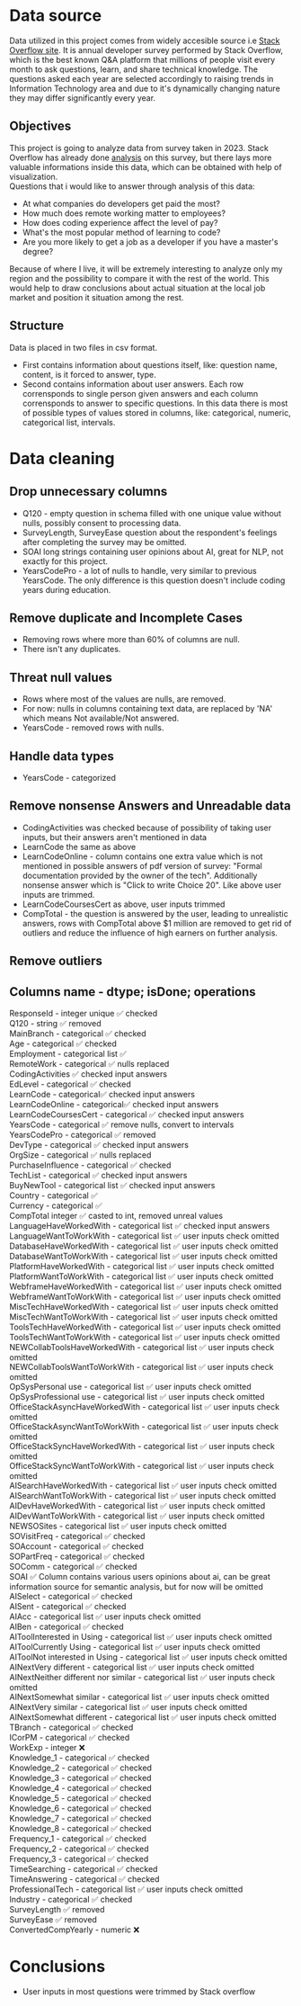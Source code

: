 # Data source
Data utilized in this project comes from widely accesible source i.e [Stack Overflow site](https://insights.stackoverflow.com/survey/). It is annual developer survey performed by Stack Overflow, which is the best known Q&A platform that millions of people visit every month to ask questions, learn, and share technical knowledge. The questions asked each year are selected accordingly to raising trends in Information Technology area and due to it's dynamically changing nature they may differ significantly every year.
## Objectives
This project is going to analyze data from survey taken in 2023. Stack Overflow has already done [analysis](https://survey.stackoverflow.co/2023/) on this survey, but there lays more valuable informations inside this data, which can be obtained with help of visualization.
\
Questions that i would like to answer through analysis of this data:
- At what companies do developers get paid the most?
- How much does remote working matter to employees?
- How does coding experience affect the level of pay?
- What's the most popular method of learning to code?
- Are you more likely to get a job as a developer if you have a master's degree?

Because of where I live, it will be extremely interesting to analyze only my region and the possibility to compare it with the rest of the world. This would help to draw conclusions about actual situation at the local job market and position it situation among the rest.

## Structure
Data is placed in two files in csv format. 
- First contains information about questions itself, like: question name, content, is it forced to answer, type.
- Second contains information about user answers. Each row corrensponds to single person given answers and each column corrensponds to answer to specific questions. In this data there is most of possible types of values stored in columns, like: categorical, numeric, categorical list, intervals.

# Data cleaning

## Drop unnecessary columns
- Q120 - empty question in schema filled with one unique value without nulls, possibly consent to processing data.
- SurveyLength, SurveyEase question about the respondent's feelings after completing the survey may be omitted.
- SOAI long strings containing user opinions about AI, great for NLP, not exactly for this project.
- YearsCodePro - a lot of nulls to handle, very similar to previous YearsCode. The only difference is this question doesn't include coding years during education.
## Remove duplicate and Incomplete Cases
- Removing rows where more than 60% of columns are null.
- There isn't any duplicates.
## Threat null values
- Rows where most of the values are nulls, are removed.
- For now: nulls in columns containing text data, are replaced by 'NA' which means Not available/Not answered.
- YearsCode - removed rows with nulls.
## Handle data types
- YearsCode - categorized
## Remove nonsense Answers and Unreadable data
- CodingActivities was checked because of possibility of taking user inputs, but their answers aren't mentioned in data
- LearnCode the same as above
- LearnCodeOnline - column contains one extra value which is not mentioned in possible answers of pdf version of survey: "Formal documentation provided by the owner of the tech". Additionally nonsense answer which is "Click to write Choice 20". Like above user inputs are trimmed.
- LearnCodeCoursesCert as above, user inputs trimmed
- CompTotal - the question is answered by the user, leading to unrealistic answers, rows with CompTotal above $1 million are removed to get rid of outliers and reduce the influence of high earners on further analysis.

## Remove outliers

## Columns name - dtype; isDone; operations
ResponseId - integer unique ✅ checked <br>
Q120 - string ✅ removed <br>
MainBranch - categorical ✅ checked<br>
Age - categorical ✅ checked<br>
Employment - categorical list ✅ <br>
RemoteWork - categorical ✅ nulls replaced <br>
CodingActivities ✅ checked input answers <br> 
EdLevel - categorical ✅ checked <br> 
LearnCode - categorical✅ checked input answers <br>
LearnCodeOnline - categorical✅ checked input answers <br>
LearnCodeCoursesCert - categorical ✅ checked input answers <br>
YearsCode - categorical ✅ remove nulls, convert to intervals <br>
YearsCodePro - categorical ✅ removed <br>
DevType - categorical ✅ checked input answers <br>
OrgSize - categorical ✅ nulls replaced <br>
PurchaseInfluence - categorical ✅ checked <br>
TechList - categorical ✅ checked input answers <br>
BuyNewTool - categorical list ✅ checked input answers <br>
Country - categorical ✅ <br>
Currency - categorical ✅ <br>
CompTotal integer ✅ casted to int, removed unreal values <br>
LanguageHaveWorkedWith - categorical list ✅ checked input answers <br>
LanguageWantToWorkWith - categorical list ✅ user inputs check omitted <br>
DatabaseHaveWorkedWith - categorical list ✅ user inputs check omitted <br>
DatabaseWantToWorkWith - categorical list ✅ user inputs check omitted <br>
PlatformHaveWorkedWith - categorical list ✅ user inputs check omitted <br>
PlatformWantToWorkWith - categorical list ✅ user inputs check omitted <br>
WebframeHaveWorkedWith - categorical list ✅ user inputs check omitted <br>
WebframeWantToWorkWith - categorical list ✅ user inputs check omitted <br>
MiscTechHaveWorkedWith - categorical list ✅ user inputs check omitted <br>
MiscTechWantToWorkWith - categorical list ✅ user inputs check omitted <br>
ToolsTechHaveWorkedWith - categorical list ✅ user inputs check omitted <br>
ToolsTechWantToWorkWith - categorical list ✅ user inputs check omitted <br>
NEWCollabToolsHaveWorkedWith - categorical list ✅ user inputs check omitted <br>
NEWCollabToolsWantToWorkWith - categorical list ✅ user inputs check omitted <br>
OpSysPersonal use - categorical list ✅ user inputs check omitted <br>
OpSysProfessional use - categorical list ✅ user inputs check omitted <br>
OfficeStackAsyncHaveWorkedWith - categorical list ✅ user inputs check omitted <br>
OfficeStackAsyncWantToWorkWith - categorical list ✅ user inputs check omitted <br>
OfficeStackSyncHaveWorkedWith - categorical list ✅ user inputs check omitted <br>
OfficeStackSyncWantToWorkWith - categorical list ✅ user inputs check omitted <br>
AISearchHaveWorkedWith - categorical list ✅ user inputs check omitted <br>
AISearchWantToWorkWith - categorical list ✅ user inputs check omitted <br>
AIDevHaveWorkedWith - categorical list ✅ user inputs check omitted <br>
AIDevWantToWorkWith - categorical list ✅ user inputs check omitted <br>
NEWSOSites - categorical list ✅ user inputs check omitted<br>
SOVisitFreq - categorical ✅ checked <br>
SOAccount - categorical ✅ checked <br>
SOPartFreq - categorical ✅ checked <br>
SOComm - categorical ✅ checked <br>
SOAI ✅ Column contains various users opinions about ai, can be great information source for semantic analysis, but for now will be omitted<br>
AISelect - categorical ✅ checked<br>
AISent - categorical ✅ checked<br>
AIAcc - categorical list ✅ user inputs check omitted <br>
AIBen - categorical ✅ checked<br>
AIToolInterested in Using - categorical list ✅ user inputs check omitted <br>
AIToolCurrently Using - categorical list ✅ user inputs check omitted <br>
AIToolNot interested in Using - categorical list ✅ user inputs check omitted <br>
AINextVery different - categorical list ✅ user inputs check omitted <br>
AINextNeither different nor similar - categorical list ✅ user inputs check omitted <br>
AINextSomewhat similar - categorical list ✅ user inputs check omitted <br>
AINextVery similar - categorical list ✅ user inputs check omitted <br>
AINextSomewhat different - categorical list ✅ user inputs check omitted <br>
TBranch - categorical ✅ checked <br>
ICorPM - categorical ✅ checked<br>
WorkExp - integer ❌ <br>
Knowledge_1 - categorical ✅ checked<br>
Knowledge_2 - categorical ✅ checked<br>
Knowledge_3 - categorical ✅ checked<br>
Knowledge_4 - categorical ✅ checked<br>
Knowledge_5 - categorical ✅ checked<br>
Knowledge_6 - categorical ✅ checked<br>
Knowledge_7 - categorical ✅ checked<br>
Knowledge_8 - categorical ✅ checked<br>
Frequency_1 - categorical ✅ checked<br>
Frequency_2 - categorical ✅ checked<br>
Frequency_3 - categorical ✅ checked<br>
TimeSearching - categorical ✅ checked <br>
TimeAnswering - categorical ✅ checked <br>
ProfessionalTech - categorical list ✅ user inputs check omitted <br>
Industry - categorical ✅ checked <br>
SurveyLength ✅ removed <br>
SurveyEase ✅ removed <br>
ConvertedCompYearly - numeric ❌ <br>


# Conclusions
- User inputs in most questions were trimmed by Stack overflow